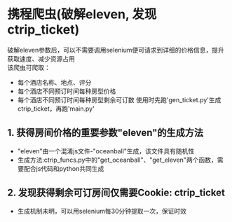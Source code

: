 # 携程爬虫(破解eleven, 发现ctrip_ticket)
破解eleven参数后，可以不需要调用selenium便可请求到详细的价格信息，提升获取速度、减少资源占用 <br />
该爬虫可爬取：
* 每个酒店名称、地点、评分
* 每个酒店不同预订时间每种房型价格
* 每个酒店不同预订时间每种房型剩余可订数
使用时先跑'gen_ticket.py'生成ctrip_ticket，再跑'main.py'
## 1. 获得房间价格的重要参数"eleven"的生成方法
* "eleven"由一个混淆js文件-"oceanball"生成，该文件具有随机性
* 生成方法:ctrip_funcs.py中的"get_oceanball"、"get_eleven"两个函数，需要配合js代码和python共同生成
## 2. 发现获得剩余可订房间仅需要Cookie: ctrip_ticket
* 生成机制未明，可以用selenium每30分钟提取一次，保证时效
